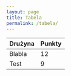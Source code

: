 ```yaml
---
layout: page
title: Tabela
permalink: /tabela/
---
```


Drużyna | Punkty
--------|-------
Blabla  | 12
Test    | 9


